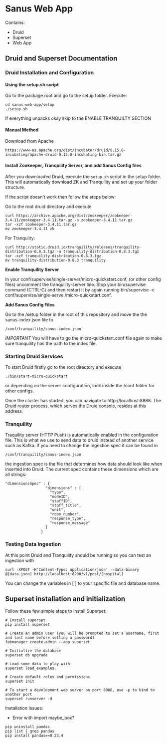 # Sanus Web App
Contains:
* Druid
* Superset
* Web App

## Druid and Superset Documentation

### Druid Installation and Configuration

#### Using the setup.sh script
Go to the package root and go to the setup folder. Execute:
```
cd sanus-web-app/setup
./setup.sh
``` 
If everything unpacks okay skip to the ENABLE TRANQUILTY SECTION

#### Manual Method

Download from Apache

```
https://www-us.apache.org/dist/incubator/druid/0.15.0-incubating/apache-druid-0.15.0-incubating-bin.tar.gz
```

#### Install Zookeeper, Tranquility Server, and add Sanus Config files

After you downloaded Druid, execute the ``` setup.sh ``` script in the setup folder. This will automatically download
ZK and Tranquility and set up your folder structure.

If the script doesn't work then follow the steps below:

Go to the root druid directory and execute
```
curl https://archive.apache.org/dist/zookeeper/zookeeper-3.4.11/zookeeper-3.4.11.tar.gz -o zookeeper-3.4.11.tar.gz
tar -xzf zookeeper-3.4.11.tar.gz
mv zookeeper-3.4.11 zk
```
For Tranqulity:

```
curl http://static.druid.io/tranquility/releases/tranquility-distribution-0.8.3.tgz -o tranquility-distribution-0.8.3.tgz
tar -xzf tranquility-distribution-0.8.3.tgz
mv tranquility-distribution-0.8.3 tranquility
```

**Enable Tranquility Server**

In your conf/supervise/single-server/micro-quickstart.conf, (or other config files) uncomment the tranquility-server line.
Stop your bin/supervise command (CTRL-C) and then restart it by again running bin/supervise -c conf/supervise/single-serve
/micro-quickstart.conf.


**Add Sanus Config Files**

Go to the /setup folder in the root of this repository and move the the sanus-index.json file to

```
/conf/tranquility/sanus-index.json
```
*IMPORTANT* You will have to go the micro-quickstart.conf file again to make sure tranquility has the path to the index file.

### Starting Druid Services

To start Druid firstly go to the root directory and execute 

```
./bin/start-micro-quickstart
```

or depending on the server configuration, look inside the /conf folder for other configs.

Once the cluster has started, you can navigate to http://localhost:8888. The Druid router process, which serves the Druid
console, resides at this address.

### Tranquility

Traquility server (HTTP Push) is automatically enabled in the configuration file. This is what we use to send data to druid instead of another service such as Kafka. If you need to change the ingestion spec it can be found in

```
/conf/tranquility/sanus-index.json
```

the ingestion spec is the file that determines how data should look like when inserted into Druid. The current spec contains these dimensions which are all strings:

```
"dimensionsSpec" : {
                  "dimensions" : [
                    "type",
                    "nodeID",
                    "staffID",
                    "staff_title",
                    "unit",
                    "room_number",
                    "response_type",
                    "response_message"
                  ]
                }
```

### Testing Data Ingestion

At this point Druid and Tranquility should be running so you can test an ingestion with


```
curl -XPOST -H'Content-Type: application/json' --data-binary @[data.json] http://localhost:8200/v1/post/[hospital]
```

You can change the variables in [ ] to your specific file and database name.



## Superset installation and initialization

Follow these few simple steps to install Superset:

```
# Install superset
pip install superset

# Create an admin user (you will be prompted to set a username, first and last name before setting a password)
fabmanager create-admin --app superset

# Initialize the database
superset db upgrade

# Load some data to play with
superset load_examples

# Create default roles and permissions
superset init

# To start a development web server on port 8088, use -p to bind to another port
superset runserver -d

```

Installation Issues: 

* Error with import maybe_box?

```
pip uninstall pandas
pip list | grep pandas
pip install pandas==0.23.4
```
